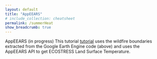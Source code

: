 ```yaml
---
layout: default
title: "AppEEARS"
# include_collection: cheatsheet
permalink: /summerHeat
show_breadcrumb: true
---
```


AppEEARS (in progress)
This tutorial [tutorial](https://github.com/mariejohnson/wildfire/blob/master/LST/ECOSTRESS_LST.ipynb) uses the wildfire boundaries extracted from the Google Earth Engine code (above) and uses the AppEEARS API to get ECOSTRESS Land Surface Temperature. 
